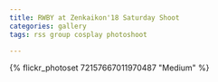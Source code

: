 ```yaml
---
title: RWBY at Zenkaikon'18 Saturday Shoot
categories: gallery
tags: rss group cosplay photoshoot

---
```


{% flickr_photoset 72157667011970487 "Medium" %}